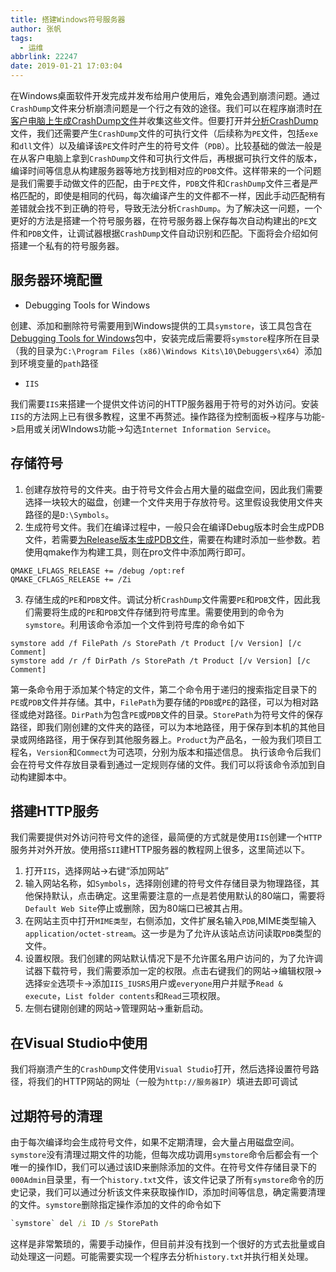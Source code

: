 ```yaml
---
title: 搭建Windows符号服务器
author: 张帆
tags:
  - 运维
abbrlink: 22247
date: 2019-01-21 17:03:04
---
```


在Windows桌面软件开发完成并发布给用户使用后，难免会遇到崩溃问题。通过`CrashDump`文件来分析崩溃问题是一个行之有效的途径。我们可以在程序崩溃时[在客户电脑上生成CrashDump文件](https://docs.microsoft.com/en-us/windows/desktop/wer/collecting-user-mode-dumps)并收集这些文件。但要打开并[分析CrashDump](https://docs.microsoft.com/en-us/windows/desktop/dxtecharts/crash-dump-analysis)文件，我们还需要产生`CrashDump`文件的可执行文件（后续称为`PE`文件，包括`exe`和`dll`文件）以及编译该`PE`文件时产生的符号文件（`PDB`）。比较基础的做法一般是在从客户电脑上拿到`CrashDump`文件和可执行文件后，再根据可执行文件的版本，编译时间等信息从构建服务器等地方找到相对应的`PDB`文件。这样带来的一个问题是我们需要手动做文件的匹配，由于`PE`文件，`PDB`文件和`CrashDump`文件三者是严格匹配的，即使是相同的代码，每次编译产生的文件都不一样，因此手动匹配稍有差错就会找不到正确的符号，导致无法分析`CrashDump`。为了解决这一问题，一个更好的方法是搭建一个符号服务器，在符号服务器上保存每次自动构建出的`PE`文件和`PDB`文件，让调试器根据`CrashDump`文件自动识别和匹配。下面将会介绍如何搭建一个私有的符号服务器。

<!--more-->

## 服务器环境配置

- Debugging Tools for Windows

创建、添加和删除符号需要用到Windows提供的工具`symstore`，该工具包含在[Debugging Tools for Windows](https://docs.microsoft.com/en-us/windows-hardware/drivers/debugger/)包中，安装完成后需要将`symstore`程序所在目录（我的目录为`C:\Program Files (x86)\Windows Kits\10\Debuggers\x64`）添加到环境变量的`path`路径

- `IIS`

我们需要`IIS`来搭建一个提供文件访问的HTTP服务器用于符号的对外访问。安装`IIS`的方法网上已有很多教程，这里不再赘述。操作路径为控制面板->程序与功能->启用或关闭WIndows功能->勾选`Internet Information Service`。

## 存储符号

1. 创建存放符号的文件夹。由于符号文件会占用大量的磁盘空间，因此我们需要选择一块较大的磁盘，创建一个文件夹用于存放符号。这里假设我使用文件夹路径的是`D:\Symbols`。
2. 生成符号文件。我们在编译过程中，一般只会在编译Debug版本时会生成PDB文件，若需要[为Release版本生成PDB文件](https://www.wintellect.com/correctly-creating-native-c-release-build-pdbs)，需要在构建时添加一些参数。若使用qmake作为构建工具，则在pro文件中添加两行即可。

 ``` qmake
 QMAKE_LFLAGS_RELEASE += /debug /opt:ref
 QMAKE_CFLAGS_RELEASE += /Zi
 ```

3. 存储生成的`PE`和`PDB`文件。调试分析`CrashDump`文件需要`PE`和`PDB`文件，因此我们需要将生成的`PE`和`PDB`文件存储到符号库里。需要使用到的命令为`symstore`。利用该命令添加一个文件到符号库的命令如下

 ```
 symstore add /f FilePath /s StorePath /t Product [/v Version] [/c Comment]
 symstore add /r /f DirPath /s StorePath /t Product [/v Version] [/c Comment]
 ```

第一条命令用于添加某个特定的文件，第二个命令用于递归的搜索指定目录下的`PE`或`PDB`文件并存储。其中，`FilePath`为要存储的`PDB`或`PE`的路径，可以为相对路径或绝对路径。`DirPath`为包含`PE`或`PDB`文件的目录。`StorePath`为符号文件的保存路径，即我们刚创建的文件夹的路径，可以为本地路径，用于保存到本机的其他目录或网络路径，用于保存到其他服务器上。`Product`为产品名，一般为我们项目工程名，`Version`和`Commect`为可选项，分别为版本和描述信息。
执行该命令后我们会在符号文件存放目录看到通过一定规则存储的文件。我们可以将该命令添加到自动构建脚本中。


## 搭建HTTP服务

我们需要提供对外访问符号文件的途径，最简便的方式就是使用`IIS`创建一个`HTTP`服务并对外开放。使用搭`SII`建HTTP服务器的教程网上很多，这里简述以下。

1. 打开`IIS`，选择网站->右键“添加网站”
2. 输入网站名称，如`Symbols`，选择刚创建的符号文件存储目录为物理路径，其他保持默认，点击确定。这里需要注意的一点是若使用默认的80端口，需要将`Default Web Site`停止或删除，因为80端口已被其占用。
3. 在网站主页中打开`MIME类型`，右侧添加，文件扩展名输入`PDB`,MIME类型输入`application/octet-stream`。这一步是为了允许从该站点访问读取`PDB`类型的文件。
4. 设置权限。我们创建的网站默认情况下是不允许匿名用户访问的，为了允许调试器下载符号，我们需要添加一定的权限。点击右键我们的网站->编辑权限->选择`安全`选项卡->添加`IIS_IUSRS`用户或`everyone`用户并赋予`Read & execute`，`List folder contents`和`Read`三项权限。
5. 左侧右键刚创建的网站->管理网站->重新启动。

## 在Visual Studio中使用

我们将崩溃产生的`CrashDump`文件使用`Visual Studio`打开，然后选择设置符号路径，将我们的HTTP网站的网址（一般为`http://服务器IP`）填进去即可调试


## 过期符号的清理

由于每次编译均会生成符号文件，如果不定期清理，会大量占用磁盘空间。`symstore`没有清理过期文件的功能，但每次成功调用`symstore`命令后都会有一个唯一的操作ID，我们可以通过该ID来删除添加的文件。在符号文件存储目录下的`000Admin`目录里，有一个`history.txt`文件，该文件记录了所有`symstore`命令的历史记录，我们可以通过分析该文件来获取操作ID，添加时间等信息，确定需要清理的文件。`symstore`删除指定操作添加的文件的命令如下

 ``` cmd
 `symstore` del /i ID /s StorePath
 ```

这样是非常繁琐的，需要手动操作，但目前并没有找到一个很好的方式去批量或自动处理这一问题。可能需要实现一个程序去分析`history.txt`并执行相关处理。

<script src="https://utteranc.es/client.js"
        repo="xyz1001/xyz1001.github.io"
        issue-term="title"
        theme="github-light"
        crossorigin="anonymous"
        async>
</script>
